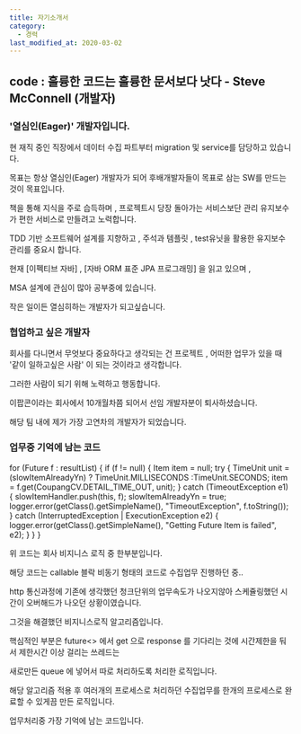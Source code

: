 ```yaml
---
title: 자기소개서
category:
  - 경력
last_modified_at: 2020-03-02
---
```

code : 훌륭한 코드는 훌륭한 문서보다 낫다 - Steve McConnell (개발자)
--------------------------------------------------------------


### '열심인(Eager)' 개발자입니다.

현 재직 중인 직장에서 데이터 수집 파트부터 migration 및 service를 담당하고 있습니다.

목표는 항상 열심인(Eager) 개발자가 되어 후배개발자들이 목표로 삼는 SW를 만드는 것이 목표입니다.

책을 통해 지식을 주로 습득하며 , 프로젝트시 당장 돌아가는 서비스보단 관리 유지보수가 편한 서비스로 만들려고 노력합니다.

TDD 기반 소프트웨어 설계를 지향하고 , 주석과 템플릿 , test유닛을 활용한 유지보수 관리를 중요시 합니다.

현재 [이펙티브 자바] , [자바 ORM 표준 JPA 프로그래밍] 을 읽고 있으며 ,

MSA 설계에 관심이 많아 공부중에 있습니다.

작은 일이든 열심히하는 개발자가 되고싶습니다.

### 협업하고 싶은 개발자

회사를 다니면서 무엇보다 중요하다고 생각되는 건 프로젝트 , 어떠한 업무가 있을 때 '같이 일하고싶은 사람' 이 되는 것이라고 생각합니다.

그러한 사람이 되기 위해 노력하고 행동합니다.

이팝콘이라는 회사에서 10개월차쯤 되어서 선임 개발자분이 퇴사하셨습니다.

해당 팀 내에 제가 가장 고연차의 개발자가 되었습니다.

### 업무중 기억에 남는 코드

for (Future<Item> f : resultList) {
					if (f != null) {
						Item item = null;
						try {
							TimeUnit unit =(slowItemAlreadyYn) ? TimeUnit.MILLISECONDS :TimeUnit.SECONDS;
							item = f.get(CoupangCV.DETAIL_TIME_OUT, unit);
						} catch (TimeoutException e1) {
							slowItemHandler.push(this, f);
							slowItemAlreadyYn = true;
							logger.error(getClass().getSimpleName(), "TimeoutException", f.toString());
						} catch (InterruptedException | ExecutionException e2) {
							logger.error(getClass().getSimpleName(), "Getting Future Item is failed", e2);
						}
					}
				}

위 코드는 회사 비지니스 로직 중 한부분입니다.

해당 코드는 callable 블락 비동기 형태의 코드로 수집업무 진행하던 중..

http 통신과정에 기존에 생각했던 청크단위의 업무속도가 나오지않아 스케쥴링했던 시간이 오버해드가 나오던 상황이였습니다.

그것을 해결했던 비지니스로직 알고리즘입니다.

핵심적인 부분은 future<> 에서 get 으로 response 를 기다리는 것에 시간제한을 둬서 제한시간 이상 걸리는 쓰레드는

새로만든 queue 에 넣어서 따로 처리하도록 처리한 로직입니다.

해당 알고리즘 적용 후 여러개의 프로세스로 처리하던 수집업무를 한개의 프로세스로 완료할 수 있게끔 만든 로직입니다.

업무처리중 가장 기억에 남는 코드입니다.
